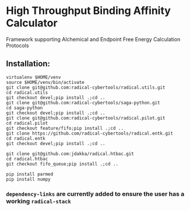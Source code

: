 
# High Throughput Binding Affinity Calculator 

Framework supporting Alchemical and Endpoint Free Energy Calculation Protocols
## Installation: 
```
virtualenv $HOME/venv
source $HOME/venv/bin/activate
git clone git@github.com:radical-cybertools/radical.utils.git
cd radical.utils
git checkout devel;pip install .;cd ..
git clone git@github.com:radical-cybertools/saga-python.git
cd saga-python
git checkout devel;pip install .;cd ..
git clone git@github.com:radical-cybertools/radical.pilot.git
cd radical.pilot
git checkout feature/fifo;pip install .;cd ..
git clone https://github.com/radical-cybertools/radical.entk.git
cd radical.entk
git checkout devel;pip install .;cd ..

git clone git@github.com:jdakka/radical.htbac.git
cd radical.htbac
git checkout fifo_queue;pip install .;cd ..

pip install parmed
pip install numpy

```
### `dependency-links` are currently added to ensure the user has a working `radical-stack`


